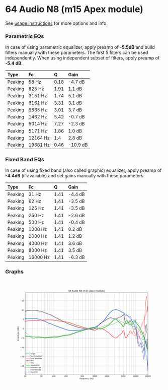 # 64 Audio N8 (m15 Apex module)
See [usage instructions](https://github.com/jaakkopasanen/AutoEq#usage) for more options and info.

### Parametric EQs
In case of using parametric equalizer, apply preamp of **-5.5dB** and build filters manually
with these parameters. The first 5 filters can be used independently.
When using independent subset of filters, apply preamp of **-5.4 dB**.

| Type    | Fc       |    Q | Gain     |
|:--------|:---------|:-----|:---------|
| Peaking | 58 Hz    | 0.18 | -4.7 dB  |
| Peaking | 825 Hz   | 1.91 | 1.1 dB   |
| Peaking | 3151 Hz  | 1.74 | 5.1 dB   |
| Peaking | 6161 Hz  | 3.31 | 3.1 dB   |
| Peaking | 9665 Hz  | 3.01 | 3.7 dB   |
| Peaking | 1432 Hz  | 5.42 | -0.7 dB  |
| Peaking | 5014 Hz  | 7.27 | -2.3 dB  |
| Peaking | 5171 Hz  | 1.86 | 1.0 dB   |
| Peaking | 12164 Hz | 1.4  | 2.8 dB   |
| Peaking | 19681 Hz | 0.46 | -10.9 dB |

### Fixed Band EQs
In case of using fixed band (also called graphic) equalizer, apply preamp of **-4.4dB**
(if available) and set gains manually with these parameters.

| Type    | Fc       |    Q | Gain    |
|:--------|:---------|:-----|:--------|
| Peaking | 31 Hz    | 1.41 | -4.4 dB |
| Peaking | 62 Hz    | 1.41 | -3.5 dB |
| Peaking | 125 Hz   | 1.41 | -3.5 dB |
| Peaking | 250 Hz   | 1.41 | -2.6 dB |
| Peaking | 500 Hz   | 1.41 | -0.4 dB |
| Peaking | 1000 Hz  | 1.41 | 0.2 dB  |
| Peaking | 2000 Hz  | 1.41 | 1.2 dB  |
| Peaking | 4000 Hz  | 1.41 | 3.6 dB  |
| Peaking | 8000 Hz  | 1.41 | 3.5 dB  |
| Peaking | 16000 Hz | 1.41 | -6.3 dB |

### Graphs
![](./64%20Audio%20N8%20(m15%20Apex%20module).png)